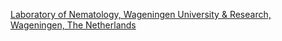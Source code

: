 [Laboratory of Nematology, Wageningen University & Research, Wageningen, The Netherlands](https://www.wur.nl/en/research-results/chair-groups/plant-sciences/laboratory-of-nematology.htm)
